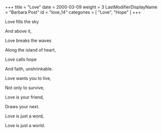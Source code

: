 +++
title = "Love"
date = 2000-03-09
weight = 3
LastModifierDisplayName = "Barbara Post"
id = "love_14"
categories = [ "Love", "Hope" ]
+++

Love fills the sky

And above it,

Love breaks the waves

Along the island of heart,

Love calls hope

And faith, unshrinkable.

Love wants you to live,

Not only to survive,

Love is your friend,

Draws your next.

Love is just a word,

Love is just a world.
